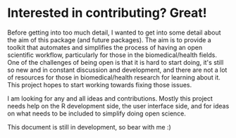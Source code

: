 
# Interested in contributing? Great!

Before getting into too much detail, I wanted to get into some detail about the
aim of this package (and future packages). The aim is to provide a toolkit that
automates and simplifies the process of having an open scientific workflow, 
particularly for those in the biomedical/health fields. One of the challenges of
being open is that it is hard to start doing, it's still so new and in constant
discussion and development, and there are not a lot of resources for those in
biomedical/health research for learning about it. This project hopes to start
working towards fixing those issues.

I am looking for any and all ideas and contributions. Mostly this project needs
help on the R development side, the user interface side, and for ideas on what 
needs to be included to simplify doing open science.

This document is still in development, so bear with me :)
